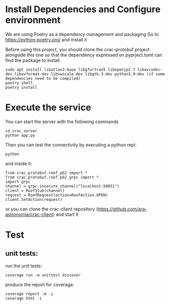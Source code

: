 # Install Dependencies and Configure environment

We are using Poetry as a dependency management and packaging
Go to https://python-poetry.org/ and install it

Before using this project, you should clone the crac-protobuf project 
alongside this one so that the dependency expressed on pyprject.toml 
can find the package to install.

```
sudo apt install libatlas3-base libgfortran5 libopenjp2-7 libavcodec-dev libavformat-dev libswscale-dev libgtk-3-dev python3.9-dev (if some dependencies need to be compiled)
poetry shell
poetry install
```

# Execute the service

You can start the server with the following commands
```
cd crac_server
python app.py
```

Then you can test the connectivity by executing a python repl:

```
python
```

and inside it:

```
from crac_protobuf.roof_pb2 import *
from crac_protobuf.roof_pb2_grpc import *
import grpc
channel = grpc.insecure_channel("localhost:50051")
client = RoofStub(channel)
request = RoofRequest(action=RoofAction.OPEN)
client.SetAction(request)
```

or you can clone the crac-client repository (https://github.com/ara-astronomia/crac-client) and start it

# Test

## unit tests:

run the unit tests:

```
coverage run -m unittest discover
```

produce the report for coverage:

```
coverage report -m -i
coverage html -i
```
